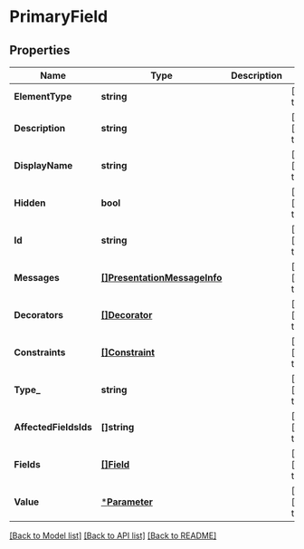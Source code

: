 # PrimaryField

## Properties
Name | Type | Description | Notes
------------ | ------------- | ------------- | -------------
**ElementType** | **string** |  | [default to null]
**Description** | **string** |  | [optional] [default to null]
**DisplayName** | **string** |  | [optional] [default to null]
**Hidden** | **bool** |  | [optional] [default to null]
**Id** | **string** |  | [optional] [default to null]
**Messages** | [**[]PresentationMessageInfo**](PresentationMessageInfo.md) |  | [optional] [default to null]
**Decorators** | [**[]Decorator**](Decorator.md) |  | [optional] [default to null]
**Constraints** | [**[]Constraint**](Constraint.md) |  | [optional] [default to null]
**Type_** | **string** |  | [optional] [default to null]
**AffectedFieldsIds** | **[]string** |  | [optional] [default to null]
**Fields** | [**[]Field**](Field.md) |  | [optional] [default to null]
**Value** | [***Parameter**](Parameter.md) |  | [optional] [default to null]

[[Back to Model list]](../README.md#documentation-for-models) [[Back to API list]](../README.md#documentation-for-api-endpoints) [[Back to README]](../README.md)


